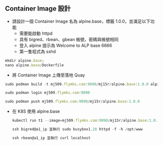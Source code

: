 ## Container Image 設計

* 請設計一個 Container Image 名為 alpine.base，標籤 1.0.0，並滿足以下功能
    * 需要能啟動 httpd
    * 具有 bigred、rbean、gbean 帳號，密碼與帳號相同
    * 登入 alpine 提示為 Welcome to ALP base 6666
    * 第一隻程式為 sshd
    

```js
mkdir alpine.base;
nano alpine.base/Dockerfile
```

* 將 Container Image 上傳至落地 Quay
```js
sudo podman build -t mj509.flymks.com:9090/mj15r/alpine.base:1.0.0 alpine.base
```
```js
sudo podman login mj509.flymks.com:9090
```
```js
sudo podman push mj509.flymks.com:9090/mj15r/alpine.base:1.0.0

```
* 在 K8S 使用 alpine.base
    ```js
    kubectl run t1 --image=mj509.flymks.com:9090/mj15r/alpine.base:1.0.0
    ```
    ```js
    ssh bigred@a1_ip 並執行 sudo busybox1.28 httpd -f -h /opt/www
    ```
    ```js
    ssh rbean@a1_ip 並執行 curl localhost
    ```
